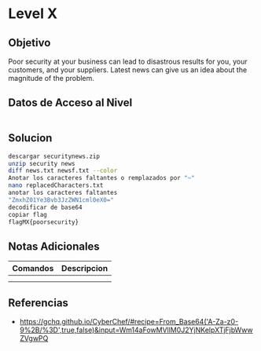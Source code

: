 # Level X
## Objetivo
Poor security at your business can lead to disastrous results for you, your customers, and your suppliers. Latest news can give us an idea about the magnitude of the problem.

## Datos de Acceso al Nivel
```
```
## Solucion
```Bash
descargar securitynews.zip
unzip security news
diff news.txt newsf.txt --color
Anotar los caracteres faltantes o remplazados por "~"
nano replacedCharacters.txt
anotar los caracteres faltantes
"ZmxhZ01Ye3Bvb3JzZWN1cml0eX0="
decodificar de base64
copiar flag
flagMX{poorsecurity}
```
## Notas Adicionales
|**Comandos**|**Descripcion**|
|--------|-------------|
|||
|||
## Referencias
* https://gchq.github.io/CyberChef/#recipe=From_Base64('A-Za-z0-9%2B/%3D',true,false)&input=Wm14aFowMVllM0J2YjNKelpXTjFjbWwwZVgwPQ
